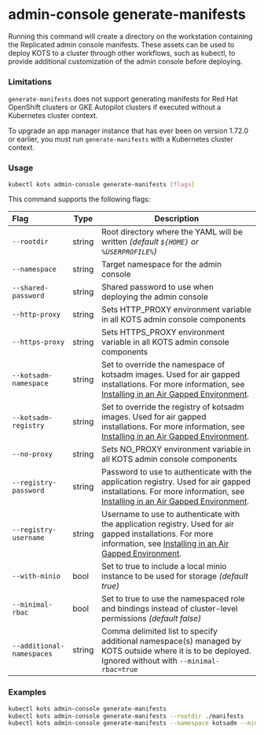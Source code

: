 # admin-console generate-manifests

Running this command will create a directory on the workstation containing the Replicated admin console manifests. These assets can be used to deploy KOTS to a cluster through other workflows, such as kubectl, to provide additional customization of the admin console before deploying.

### Limitations

`generate-manifests` does not support generating manifests for Red Hat OpenShift clusters or GKE Autopilot clusters if executed without a Kubernetes cluster context.

To upgrade an app manager instance that has ever been on version 1.72.0 or earlier, you must run `generate-manifests` with a Kubernetes cluster context.

### Usage
```bash
kubectl kots admin-console generate-manifests [flags]
```

This command supports the following flags:

| Flag                      | Type   | Description                                                                                                                                           |
|:--------------------------|--------|-------------------------------------------------------------------------------------------------------------------------------------------------------|
| `--rootdir`               | string | Root directory where the YAML will be written _(default `${HOME}` or `%USERPROFILE%`)_                                                                |
| `--namespace`             | string | Target namespace for the admin console                                                                                                                |
| `--shared-password`       | string | Shared password to use when deploying the admin console                                                                                               |
| `--http-proxy`            | string | Sets HTTP_PROXY environment variable in all KOTS admin console components                                                                             |
| `--https-proxy`           | string | Sets HTTPS_PROXY environment variable in all KOTS admin console components                                                                            |
| `--kotsadm-namespace`       | string | Set to override the namespace of kotsadm images. Used for air gapped installations. For more information, see [Installing in an Air Gapped Environment](../enterprise/installing-existing-cluster#air-gap). |
| `--kotsadm-registry`        | string | Set to override the registry of kotsadm images. Used for air gapped installations. For more information, see [Installing in an Air Gapped Environment](../enterprise/installing-existing-cluster#air-gap). |
| `--no-proxy`              | string | Sets NO_PROXY environment variable in all KOTS admin console components                                                                               |
| `--registry-password`       | string | Password to use to authenticate with the application registry. Used for air gapped installations. For more information, see [Installing in an Air Gapped Environment](../enterprise/installing-existing-cluster#air-gap).|
| `--registry-username`       | string | Username to use to authenticate with the application registry. Used for air gapped installations. For more information, see [Installing in an Air Gapped Environment](../enterprise/installing-existing-cluster#air-gap).|
| `--with-minio`            | bool   | Set to true to include a local minio instance to be used for storage _(default true)_                                                                 |
| `--minimal-rbac`          | bool   | Set to true to use the namespaced role and bindings instead of cluster-level permissions _(default false)_                                            |
| `--additional-namespaces` | string | Comma delimited list to specify additional namespace(s) managed by KOTS outside where it is to be deployed. Ignored without with `--minimal-rbac=true` |

### Examples
```bash
kubectl kots admin-console generate-manifests
kubectl kots admin-console generate-manifests --rootdir ./manifests
kubectl kots admin-console generate-manifests --namespace kotsadm --minimal-rbac=true --additional-namespaces="app1,app3"
```
